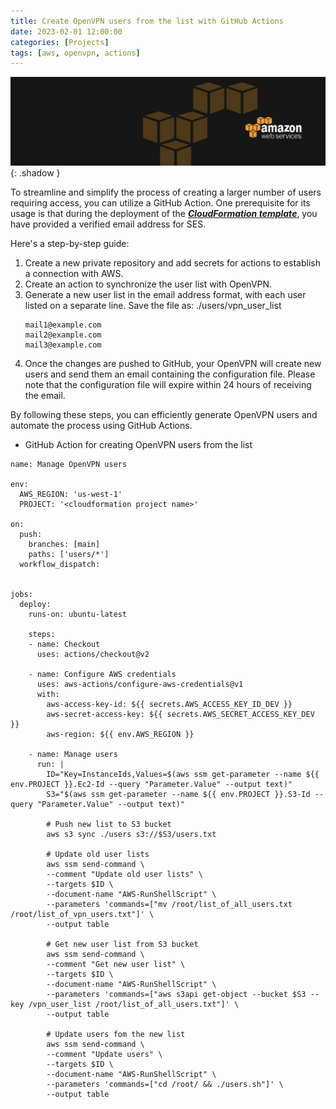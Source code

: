 ```yaml
---
title: Create OpenVPN users from the list with GitHub Actions
date: 2023-02-01 12:00:00
categories: [Projects]
tags: [aws, openvpn, actions]
---
```

<script defer data-domain="senad-d.github.io" src="https://plus.seki.ink/js/script.js"></script>
![](https://github.com/senad-d/senad-d.github.io/blob/main/_media/images/backgroun.png?raw=true){: .shadow }

To streamline and simplify the process of creating a larger number of users requiring access, you can utilize a GitHub Action. One prerequisite for its usage is that during the deployment of the [***CloudFormation template***](https://senad-d.github.io/posts/projects-openvpn-aws-cf/), you have provided a verified email address for SES.

Here's a step-by-step guide:

1. Create a new private repository and add secrets for actions to establish a connection with AWS.
2. Create an action to synchronize the user list with OpenVPN.
3. Generate a new user list in the email address format, with each user listed on a separate line. Save the file as:
	./users/vpn_user_list
	```shell
	mail1@example.com
	mail2@example.com
	mail3@example.com
	```
4. Once the changes are pushed to GitHub, your OpenVPN will create new users and send them an email containing the configuration file. Please note that the configuration file will expire within 24 hours of receiving the email.

By following these steps, you can efficiently generate OpenVPN users and automate the process using GitHub Actions.

* GitHub Action for creating OpenVPN users from the list

```shell
name: Manage OpenVPN users

env:
  AWS_REGION: 'us-west-1'
  PROJECT: '<cloudformation project name>'

on:
  push:
    branches: [main]
    paths: ['users/*']
  workflow_dispatch:


jobs:
  deploy:
    runs-on: ubuntu-latest
    
    steps:
    - name: Checkout
      uses: actions/checkout@v2

    - name: Configure AWS credentials
      uses: aws-actions/configure-aws-credentials@v1
      with:
        aws-access-key-id: ${{ secrets.AWS_ACCESS_KEY_ID_DEV }}
        aws-secret-access-key: ${{ secrets.AWS_SECRET_ACCESS_KEY_DEV }}
        aws-region: ${{ env.AWS_REGION }}

    - name: Manage users
      run: |
        ID="Key=InstanceIds,Values=$(aws ssm get-parameter --name ${{ env.PROJECT }}.Ec2-Id --query "Parameter.Value" --output text)"
        S3="$(aws ssm get-parameter --name ${{ env.PROJECT }}.S3-Id --query "Parameter.Value" --output text)"

        # Push new list to S3 bucket
        aws s3 sync ./users s3://$S3/users.txt
        
        # Update old user lists
        aws ssm send-command \
        --comment "Update old user lists" \
        --targets $ID \
        --document-name "AWS-RunShellScript" \
        --parameters 'commands=["mv /root/list_of_all_users.txt /root/list_of_vpn_users.txt"]' \
        --output table

        # Get new user list from S3 bucket
        aws ssm send-command \
        --comment "Get new user list" \
        --targets $ID \
        --document-name "AWS-RunShellScript" \
        --parameters 'commands=["aws s3api get-object --bucket $S3 --key /vpn_user_list /root/list_of_all_users.txt"]' \
        --output table

        # Update users fom the new list
        aws ssm send-command \
        --comment "Update users" \
        --targets $ID \
        --document-name "AWS-RunShellScript" \
        --parameters 'commands=["cd /root/ && ./users.sh"]' \
        --output table
```
